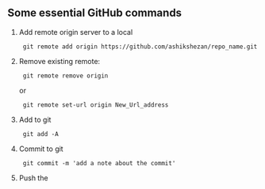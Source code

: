 ## Some essential GitHub commands


1. Add remote origin server to a local

		git remote add origin https://github.com/ashikshezan/repo_name.git

2. Remove existing remote:

		git remote remove origin
	or
	
		git remote set-url origin New_Url_address

3. Add to git 
	
		git add -A

4. Commit to git 

		git commit -m 'add a note about the commit'

5. Push the 
<!--stackedit_data:
eyJoaXN0b3J5IjpbLTIwMzM1MDc0OTUsNTQzMzY0Nzk4XX0=
-->